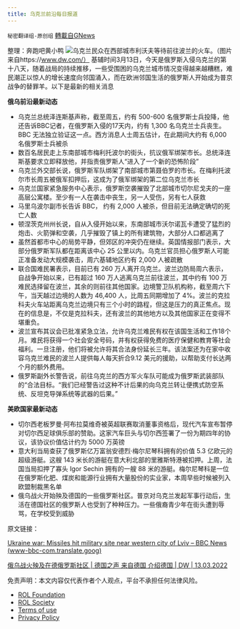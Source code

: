 ```yaml
---
title: 乌克兰前沿每日报道
---
```

`秘密翻译组-原创组` [轉載自GNews](https://gnews.org/zh-hans/2156262/)

整理：奔跑吧黄小鸭
![](https://assets.gnews.org/wp-content/uploads/2022/03/60931975_303.jpg)乌克兰民众在西部城市利沃夫等待前往波兰的火车。（图片来自https://www.dw.com/）
基辅时间3月13日，今天是俄罗斯入侵乌克兰的第十八天，随着战局的持续推移，一些受围困的乌克兰城市情况变得越来越糟糕，难民潮正以惊人的增长速度向邻国涌入，而在欧洲邻国生活的俄罗斯人开始成为普京战争的替罪羊。以下是最新的相关消息

**俄乌前沿最新动态**

- 乌克兰总统泽连斯基声称，截至周五，约有 500-600 名俄罗斯士兵投降，他还告诉BBC记者，在俄罗斯入侵的17天内，约有 1,300 名乌克兰士兵丧生。BBC 无法独立验证这一点。西方消息人士周五估计，在此期间大约有 6,000 名俄罗斯士兵被杀
- 数百名居民走上东南部城市梅利托波尔的街头，抗议俄军绑架市长。总统泽连斯基要求立即释放他，并指责俄罗斯人“进入了一个新的恐怖阶段”
- 乌克兰外交部长说，俄罗斯军队绑架了南部城市第聂伯罗的市长。在梅利托波尔市长周五被俄军扣押后，这成为了俄军绑架的第二位乌克兰市长
- 乌克兰国家紧急服务中心表示，俄罗斯空袭摧毁了北部城市切尔尼戈夫的一座高层公寓楼。至少有一人在袭击中丧生，另一人受伤，另有七人获救
- 马里乌波尔副市长告诉 BBC， 约有 2,000 人被杀，但目前无法确定确切的死亡人数
- 顿涅茨克州州长说，自从入侵开始以来，东南部城市沃尔诺瓦卡遭受了猛烈的炮击、火箭弹和空袭，几乎摧毁了镇上的所有建筑物，大部分人口都逃离了
- 虽然首都市中心的局势平静，但郊区的冲突仍在继续。英国情报部门表示，大部分俄罗斯军队都在距离该中心 25 公里以内。乌克兰官员担心俄罗斯人可能正准备发动大规模袭击，周六基辅地区约有 2,000 人被疏散
- 联合国难民署表示，目前已有 260 万人离开乌克兰。波兰边防局周六表示，自战争开始以来，已有超过 160 万人逃离乌克兰前往波兰，其中约有 100 万难民选择留在波兰，其余的则前往其他国家。边境警卫队机构称，截至周六下午，当天越过边境的人数为 46,400 人，比周五同期增加了 4%。波兰的克拉科夫火车站距离乌克兰边境只有三个小时的路程，但这是压力的真正焦点。现在的信息是，不仅是克拉科夫，还有波兰的其他地方以及其他国家正在变得不堪重负。
- 波兰宣布其议会已批准紧急立法，允许乌克兰难民有权在该国生活和工作18个月。难民将获得一个社会安全号码，并有权获得免费的医疗保健和教育等社会福利。一旦注册，他们将被允许将其合法身份延长三年。该法案还为在家中收容乌克兰难民的波兰人提供每人每天折合9.12 美元的援助，以帮助支付长达两个月的额外费用。
- 俄罗斯副外长警告说，前往乌克兰的西方军火车队可能成为俄罗斯武装部队的“合法目标。“我们已经警告过这种不计后果的向乌克兰转让便携式防空系统、反坦克导弹系统等武器的后果。”


**美欧国家最新动态**

- 切尔西老板罗曼·阿布拉莫维奇被英超联赛取消董事资格后，现代汽车宣布暂停对切尔西足球俱乐部的赞助。这家汽车巨头与切尔西签署了一份为期四年的协议，该协议价值估计约为 5000 万英镑
- 意大利当局查获了俄罗斯亿万富翁安德烈·梅尔尼琴科拥有的价值 5.3 亿欧元的超级游艇。这艘 143 米长的游艇在意大利北部的里雅斯特港被扣押。上周，法国当局扣押了寡头 Igor Sechin 拥有的一艘 88 米的游艇。梅尔尼琴科是一位在俄罗斯化肥、煤炭和能源行业拥有大量股份的实业家，本周早些时候被列入欧盟制裁黑名单
- 俄乌战火开始殃及德国的一些俄罗斯社区。普京对乌克兰发起军事行动后，生活在德国社区的俄罗斯人也受到了种种压力。一些俄裔青少年在街头遭到辱骂，在学校受到威胁


原文链接：

[Ukraine war: Missiles hit military site near western city of Lviv – BBC News (www-bbc-com.translate.goog)](https://www-bbc-com.translate.goog/news/live/world-europe-60717902?_x_tr_sl=en&amp;_x_tr_tl=zh-CN&amp;_x_tr_hl=zh-CN&amp;_x_tr_pto=sc)

[俄乌战火殃及在德俄罗斯社区 | 德国之声 来自德国 介绍德国 | DW | 13.03.2022](https://www.dw.com/zh/%E4%BF%84%E4%B9%8C%E6%88%98%E7%81%AB%E6%AE%83%E5%8F%8A%E5%9C%A8%E5%BE%B7%E4%BF%84%E7%BD%97%E6%96%AF%E7%A4%BE%E5%8C%BA/a-61080519)

 

免责声明：本文内容仅代表作者个人观点，平台不承担任何法律风险。

- [ROL Foundation](https://rolfoundation.org/)
- [ROL Society](https://rolsociety.org/)
- [Terms of use](https://gnews.org/terms-of-use-3/)
- [Privacy Policy](https://gnews.org/privacy-policy/)

